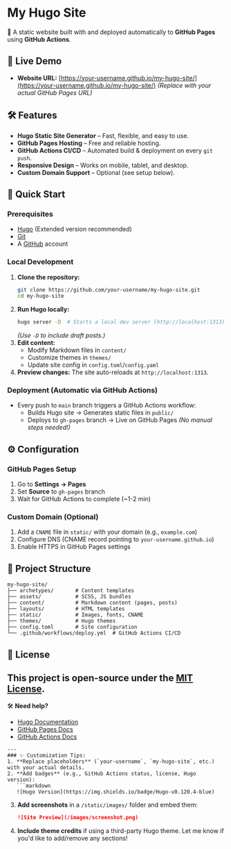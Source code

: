 # My Hugo Site
🚀 A static website built with  and deployed automatically to **GitHub Pages** using **GitHub Actions**.
## 🔗 Live Demo
- **Website URL:** [https://your-username.github.io/my-hugo-site/](https://your-username.github.io/my-hugo-site/)
*(Replace with your actual GitHub Pages URL)*
## 🛠️ Features
- **Hugo Static Site Generator** – Fast, flexible, and easy to use.
- **GitHub Pages Hosting** – Free and reliable hosting.
- **GitHub Actions CI/CD** – Automated build & deployment on every `git push`.
- **Responsive Design** – Works on mobile, tablet, and desktop.
- **Custom Domain Support** – Optional (see setup below).
## 🚀 Quick Start
### Prerequisites
- [Hugo](https://gohugo.io/installation/) (Extended version recommended)
- [Git](https://git-scm.com/)
- A [GitHub](https://github.com/) account
### Local Development
1. **Clone the repository:**
   ```bash
   git clone https://github.com/your-username/my-hugo-site.git
   cd my-hugo-site
   ```
2. **Run Hugo locally:**
   ```bash
   hugo server -D  # Starts a local dev server (http://localhost:1313)
   ```
   *(Use `-D` to include draft posts.)*
3. **Edit content:**
   - Modify Markdown files in `content/`
   - Customize themes in `themes/`
   - Update site config in `config.toml`/`config.yaml`
4. **Preview changes:**
   The site auto-reloads at `http://localhost:1313`.
### Deployment (Automatic via GitHub Actions)
- Every push to `main` branch triggers a GitHub Actions workflow:
  - Builds Hugo site → Generates static files in `public/`
  - Deploys to `gh-pages` branch → Live on GitHub Pages
*(No manual steps needed!)*
## ⚙️ Configuration
### GitHub Pages Setup
1. Go to **Settings → Pages**
2. Set **Source** to `gh-pages` branch
3. Wait for GitHub Actions to complete (~1-2 min)
### Custom Domain (Optional)
1. Add a `CNAME` file in `static/` with your domain (e.g., `example.com`)
2. Configure DNS (CNAME record pointing to `your-username.github.io`)
3. Enable HTTPS in GitHub Pages settings
## 📂 Project Structure
```
my-hugo-site/
├── archetypes/       # Content templates
├── assets/           # SCSS, JS bundles
├── content/          # Markdown content (pages, posts)
├── layouts/          # HTML templates
├── static/           # Images, fonts, CNAME
├── themes/           # Hugo themes
├── config.toml       # Site configuration
└── .github/workflows/deploy.yml  # GitHub Actions CI/CD
```
## 📜 License
This project is open-source under the [MIT License](LICENSE).
---
🛠 **Need help?**
- [Hugo Documentation](https://gohugo.io/documentation/)
- [GitHub Pages Docs](https://docs.github.com/en/pages)
- [GitHub Actions Docs](https://docs.github.com/en/actions)
```
---
### ✨ Customization Tips:
1. **Replace placeholders** (`your-username`, `my-hugo-site`, etc.) with your actual details.
2. **Add badges** (e.g., GitHub Actions status, license, Hugo version):
   ```markdown
   ![Hugo Version](https://img.shields.io/badge/Hugo-v0.120.4-blue)
   ```
3. **Add screenshots** in a `/static/images/` folder and embed them:
   ```markdown
   ![Site Preview](/images/screenshot.png)
   ```
4. **Include theme credits** if using a third-party Hugo theme.
Let me know if you'd like to add/remove any sections!